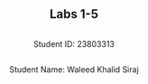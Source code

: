 <div style="display: flex; flex-direction: column; justify-content: center; align-items: center; height: 100vh;">

  <h2>Labs 1-5</h2>
  
  <p>Student ID: 23803313</p>
  <p>Student Name: Waleed Khalid Siraj</p>


</div>

# Lab 1: AWS Setup and Environment Configuration

In this lab, I set up an AWS environment by configuring IAM access, installing necessary packages on a Linux OS, and verifying the setup with various tests. The goal was to ensure that my environment is fully prepared for interacting with AWS services via the command line and Python scripts.

## AWS Account and Log in

### [1] Log into an IAM User Account on AWS

First, I logged into my IAM user account by navigating to the [AWS Console](https://489389878001.signin.aws.amazon.com/console). Using my student email as the username and the provided password, I accessed the AWS Management Console, which serves as the primary interface for managing AWS services.

### [2] Search and Open Identity Access Management (IAM)

To configure access to AWS services, I followed these steps:

1. Clicked on my profile at the top right corner of the AWS Console.
2. Navigated to **Security Credentials**.
3. Scrolled down to the **Access Keys** section and clicked on **Create access key** to generate new access credentials.
4. Selected the **CLI** option, which configures the access key for use with command-line interfaces, essential for managing AWS resources programmatically.

   ![Access Key Best Practices](https://github.com/user-attachments/assets/a67ed185-d7b2-4970-997a-699c7127e113)

5. Set a description tag to help identify the purpose of this access key.
6. Clicked **Create access key**, which generated a confirmation screen showing the new access key ID and secret access key.

   ![Access Key Creation Confirmation](https://github.com/user-attachments/assets/765ca5d6-ddd1-416c-9348-e79a4750eeab)
   
7. I saved the access key and secret key securely, as they are crucial for authenticating CLI commands to AWS services.

## Setting Up a Linux OS

To establish a working environment compatible with AWS tools, I set up a virtual machine with the following steps:

1. **Downloaded and installed VMware for Windows** to run a virtual environment.
2. **Downloaded Kali Linux for VMware** and extracted the downloaded 7z file, which contains the necessary files to boot Kali Linux on VMware.
3. **Opened VMware**:
   - Clicked on **File** in the top menu and selected **Open**.
   - Located and opened the VMX file for Kali Linux from the extracted directory.

   ![Opening Kali Linux VMX File](https://github.com/user-attachments/assets/3fb96208-005a-461f-8940-8272ac592ff0)

4. **Edited Virtual Machine Settings**:
   - Adjusted the settings to allocate 8GB of memory, 4 processor cores, a 30GB hard disk, and set up a NAT network for internet connectivity.
5. **Powered on the Virtual Machine** and logged into Kali Linux using the default credentials provided.

This setup allowed me to create a dedicated Linux environment to work with AWS services and related tools effectively.

## Installing Linux Packages

### [1] Install Python 3.8.x

To ensure compatibility with the latest tools and libraries, I installed Python 3.8.x:

1. Opened the terminal and ran the following commands:
   - `"sudo apt update"`: This command updates the package lists to fetch the latest information about available packages and their dependencies.
   - `"sudo apt -y upgrade"`: This upgrades the installed packages to their latest versions, ensuring that the system is up-to-date.

   ![Updating and Upgrading Packages](https://github.com/user-attachments/assets/d27e790a-a68e-4c5e-9dfb-e74cbc5b3165)

2. Checked the installed Python version and installed pip (Python’s package installer):
   - `"python3.8 --version"`: Verified the Python version to ensure Python 3.8.x is installed.
   - `"sudo apt install python3-pip"`: Installed pip for Python 3, which is necessary for managing Python packages.

   ![Checking Python Version and Installing Pip](https://github.com/user-attachments/assets/bc9ac7be-8b8f-46d1-ad1b-c75edbce2f6a)

### [2] Install AWS CLI

To interact with AWS services from the command line, I installed the AWS CLI:

1. Ran `"sudo apt install awscli"` to install AWS CLI version 1, which provides a unified command line interface to manage AWS services.
2. Upgraded AWS CLI to the latest version using `"pip3 install awscli --upgrade"`, ensuring access to the latest features and improvements.

   ![Installing and Upgrading AWS CLI](https://github.com/user-attachments/assets/2a36e5ba-13ec-4b83-a50d-ad4a38bf6058)

### [3] Configure AWS CLI

Configured the AWS CLI to use my IAM credentials and region:

1. Ran `"aws configure"` to start the configuration process.
2. Entered the access key ID and secret access key that I had saved earlier.
3. Set the default region to `"ap-northeast-3"` based on my student ID range, which aligns with my geographic location and reduces latency.
4. Set the default output format to `"json"` to ensure data is returned in a readable format for automation scripts.

   ![Configuring AWS CLI](https://github.com/user-attachments/assets/2fac505e-644f-49f8-ae4f-e6616dc18837)

### [4] Install Boto3

Boto3 is the AWS SDK for Python, enabling Python developers to write software that makes use of Amazon services like S3 and EC2:

1. Installed Boto3 using `"pip3 install boto3"`, which allows me to manage AWS services directly from Python scripts.

## Testing the Installed Environment

### [1] Test the AWS Environment

To verify that AWS CLI was correctly configured, I tested it by listing available EC2 regions:

1. Ran `"aws ec2 describe-regions --output table"`, which lists all regions where EC2 services are available, formatted as a table for easy readability.

   ![Testing AWS Environment with EC2 Regions](https://github.com/user-attachments/assets/5871561f-d577-4389-942c-025cc694079e)

### [2] Test the Python Environment

To ensure the Python environment was set up correctly and could interact with AWS services, I wrote a short script to list EC2 regions:

1. Imported Boto3 and created an EC2 client:
   - `"import boto3"`: Imports the Boto3 library for AWS interaction.
   - `"ec2 = boto3.client('ec2')"`: Creates an EC2 client object for interacting with the EC2 service.
   
2. Retrieved the list of regions and printed it:
   - `"response = ec2.describe_regions()"`: Calls the `describe_regions` method on the EC2 client to fetch available regions.
   - `"print(response)"`: Outputs the response, confirming that Python can successfully interact with AWS services.

   ![Testing Python Environment](https://github.com/user-attachments/assets/9c8fa783-89fe-4e3e-a721-8f2cf731033a)


### [3] Write a Python Script

To solidify my environment setup, I created a Python script to display EC2 regions in a formatted table:

1. **Created a folder on the Desktop named `cloud-lab`.**
2. **Created an empty file named `lab1.py` and added the following Python script:**

   ```python
   import boto3
   import pandas as pd
   from tabulate import tabulate

   ec2 = boto3.client('ec2')
   response = ec2.describe_regions()
   regions = response['Regions']

   df = pd.DataFrame(regions, columns=['Endpoint', 'RegionName'])
   print(tabulate(df, headers='keys', tablefmt='psql'))
   ```
   - **`import boto3`**: Imports the boto3 library.
   - **`import pandas as pd`**: Imports the pandas library and aliases it as pd.
   - **`from tabulate import tabulate`**: Imports the tabulate function from the tabulate module.
   - **`boto3.client('ec2')`**: Creates an EC2 client to interact with the EC2 service.
   - **`response = ec2.describe_regions()`**: Calls the describe_regions method to get a list of regions.
   - **`regions = response['Regions']`**: Extracts the 'Regions' data from the response.
   - **`pd.DataFrame(regions, columns=['Endpoint', 'RegionName'])`**: Converts the data into a pandas DataFrame.
   - **`print(tabulate(df, headers='keys', tablefmt='psql'))`**: Prints the DataFrame in a table format using tabulate.
3. **Navigated to the folder using the terminal:**
   - Ran "cd /home/kali/Desktop/cloud-lab/" to navigate to the directory where the script is saved.
     - **`cd`**: Change directory command.
     - **`/home/kali/Desktop/cloud-lab/`**: Path to the cloud-lab folder.
4. **Made the script executable:**
   - Ran "chmod +x lab1.py" to change the file mode, making it executable.
     - **`chmod +x`**: Changes the file mode to make it executable.
     - **`lab1.py`**: The file to be made executable.
5. **Executed the Python script:**
   - Ran "python3 lab1.py" to execute the script and display the EC2 regions in a formatted table.
     - **`python3`**: Specifies the Python 3 interpreter.
     - **`lab1.py`**: The Python script to be executed.
       
    ![EC2 Regions](https://github.com/user-attachments/assets/d14a0ce4-bb70-4c8e-bba7-68a0ca759304)


<div style="page-break-after: always;"></div>

# Lab 2: Creating an EC2 Instance with AWS CLI and Boto3

## Summary

In this lab, I created an EC2 instance on AWS using both the AWS CLI and Python's Boto3 SDK. The objective was to automate the setup of a secure and accessible virtual machine for development purposes. The key tasks involved setting up security rules, generating secure access keys, launching the instance, and configuring Docker to run a simple web server. Each step ensured that the environment was secure, accessible, and functional for cloud-based development and testing.

## EC2 Instance Setup Using AWS CLI

### [1] Create a Security Group

To start, I created a security group, which acts as a virtual firewall controlling inbound and outbound traffic to the EC2 instance. This was done using the command:

```bash
aws ec2 create-security-group --group-name 23803313-sg --description "security group for development environment"
```
- `create-security-group` : This command is used to create a new security group within your specified AWS account. Security groups are essential in AWS as they define the allowed inbound and outbound traffic rules for instances.
- `--group-name` : This option specifies the name of the security group, making it easy to identify and manage within the AWS console. In this case, I named it `23803313-sg` to associate it with my specific environment.
- `--description` : Describes the purpose of the security group. This security group acts as a virtual firewall to control inbound and outbound traffic for our EC2 instances. The output provides the security group ID, which we need for subsequent steps.

The output of this command provides a security group ID, which is necessary for further configuration steps.

![image](https://github.com/user-attachments/assets/09a2b62f-df3c-47fa-8ea4-2f85e5ccc530)

Security groups are critical in AWS as they allow you to define which types of traffic can reach your EC2 instances. This step generated a security group ID, which I needed for the subsequent steps.

### [2] Authorize Inbound SSH Traffic
After creating the security group, I configured it to allow SSH access, which is required for remotely managing and configuring the EC2 instance. SSH (Secure Shell) is a protocol used to securely connect to Linux instances over the internet.

```bash
aws ec2 authorize-security-group-ingress --group-name 23803313-sg --protocol tcp --port 22 --cidr 0.0.0.0/0
```
- `authorize-security-group-ingress`: modifies the security group to allow specific inbound traffic rules.
- `--protocol tcp`: Specifies that the rule applies to TCP traffic, which is the protocol used for SSH connections.
- `--port 22`: Indicates the port number to open; port 22 is the standard port for SSH
- `--cidr 0.0.0.0/0`: This option allows access from any IP address, making the instance accessible globally. While this setting is convenient for testing and development, it poses a security risk for production environments and should be restricted to known IP addresses.

Configuring SSH access ensures that I can remotely access and manage the instance securely using the private key.

![image](https://github.com/user-attachments/assets/27d744f1-e297-4336-afbb-da10c11bb7e6)

### [3] Create a Key Pair and Set Permissions
To enable secure access to the EC2 instance, I needed a key pair. The key pair consists of a public key that AWS stores and a private key that I store. The private key is used to securely SSH into the EC2 instance

```bash
aws ec2 create-key-pair --key-name 23803313-key --query 'KeyMaterial' --output text > 23803313-key.pem
```

- `create-key-pair`: This command creates a new key pair with AWS, which is essential for securing SSH access to EC2 instances
- `--key-name`: Specifies the name of the key pair, making it identifiable. I named it `23803313-key` to align with my specific configuration
- `--query 'KeyMaterial' --output text > 23803313-key.pem`: Extracts the private key material and saves it to a `.pem` file named `23803313-key.pem`. This private key file is necessary for SSH access to the instance.


After generating the key pair, it’s crucial to secure the key by modifying its file permissions:

```bash
chmod 400 23803313-key.pem
```
- `chmod 400` : Sets the file permissions to read-only for the owner, which is a security best practice. This ensures that the private key is not accessible by others, safeguarding SSH access to the instance.

This step is crucial because it prevents unauthorized access to the key, ensuring that only I can use it to connect to the instance.

![image](https://github.com/user-attachments/assets/f203ae30-0fc6-4ea0-ac07-72b9b908a1bc)

### [4] Launch the EC2 Instance
Using the AMI ID for the Osaka region, I launched the EC2 instance:

```bash
 aws ec2 run-instances --image-id ami-0a70c5266db4a6202 --security-group-ids 23803313-sg --count 1 --instance-type t2.micro --key-name 23803313-key --query 'Instances[0].InstanceId'

 ```
Instace created `i-0dcfef96ec413ecca` 

![image](https://github.com/user-attachments/assets/3aec8350-8576-4ef9-b344-9f664f8fde70)

- `run-instances` : This command launches new EC2 instances based on the specified parameters.
- `--image-id ami-0a70c5266db4a6202`: Specifies the Amazon Machine Image (AMI) ID, which serves as the template for the instance, including the operating system and application software configurations.
- `--security-group-ids 23803313-sg`: Associates the instance with the security group created earlier, applying the inbound and outbound traffic rules defined for that group.
- `--count 1`: Indicates that only one instance should be launched.
- `--instance-type t2.micro` : Specifies the instance type, which determines the hardware configuration. The `t2.micro` instance type is cost-effective and suitable for low-traffic applications and development environments.
- `--key-name 23803313-key` : Associates the instance with the key pair created earlier, enabling SSH access using the private key.
  
This command launched the instance and returned an instance ID, confirming the successful creation.

### [5] Tag the Instance
To make it easier to identify and manage the instance, I added a descriptive tag:

 ```bash
  aws ec2 create-tags --resources i-0dcfef96ec413ecca --tags Key=Name,Value=23803313-vm1
 ```

![image](https://github.com/user-attachments/assets/50613443-6ef9-4d86-a60f-36324e391364)

- `create-tags`: This command is used to add metadata to AWS resources, making them easier to identify and manage.
- `--resources i-0dcfef96ec413ecca` : Specifies the instance ID to be tagged.
- `--tags Key=Name,Value=23803313-vm1`: Adds a tag with a key-value pair to the instance. This helps in organizing and managing instances, especially when dealing with multiple resources in the AWS console.

Tags are helpful for organizing resources, especially when managing multiple instances.

### [6] Retrieve the Public IP Address
To connect to the instance, I needed its public IP address, which was obtained with the following command:

```bash
aws ec2 describe-instances --instance-ids i-0dcfef96ec413ecca --query 'Reservations[0].Instances[0].PublicIpAddress'
```
This command queries the instance details and extracts the public IP, 13.208.91.27.

- `describe-instances`: This command retrieves detailed information about the specified EC2 instance.
- `--query 'Reservations[0].Instances[0].PublicIpAddress'`: Extracts the public IP address from the instance details, which is required for establishing a remote SSH connection.

![image](https://github.com/user-attachments/assets/f3ffee53-faed-44a1-a36d-326a7f9d6c29)

### [7] Connect to the Instance via SSH
With the public IP address and key pair, I connected to the instance using SSH:

```bash
ssh -i 23803313-key.pem ubuntu@13.208.91.27"
```
- `ssh -i 23803313-key.pem` : Specifies the private key file for authentication.
- `ubuntu@13.208.91.27` : Connects to the instance as the `ubuntu` user using the public IP address retrieved earlier.

![image](https://github.com/user-attachments/assets/42851d5a-8d3b-4e82-a78e-f5dbe1b79c42)

This command establishes a secure connection to the instance using the private key and public IP address, enabling remote management and interaction.

### [8] List the Instance in AWS Console
After completing these steps, the instance was visible and manageable through the AWS Console, where I could monitor its status, manage tags, adjust security settings, and perform other administrative tasks.

![image](https://github.com/user-attachments/assets/2d83568f-3fc4-47e6-9789-eb175386806d)

## EC2 Instance Setup Using Python Boto3
To further automate the setup process, I used Python's Boto3 SDK, which provides a programmatic way to interact with AWS services. Below is the Python script I used:

```python
import boto3
import os
import subprocess
import time

# Initialize the EC2 client
ec2 = boto3.client('ec2')

# Step 1: Create a security group
security_group = ec2.create_security_group(
    Description='security group for development environment',
    GroupName='23803313-sg-boto3',
)
print(f"Security Group Created: {security_group['GroupId']}")

# Step 2: Authorize inbound traffic for SSH
ec2.authorize_security_group_ingress(
    GroupName='23803313-sg-boto3',
    IpPermissions=[
        {
            'IpProtocol': 'tcp',
            'FromPort': 22,
            'ToPort': 22,
            'IpRanges': [{'CidrIp': '0.0.0.0/0'}]
        }
    ]
)
print(f"Inbound SSH traffic authorized for {security_group['GroupId']}")

# Step 3: Create a key pair
key_pair_name = '23803313-boto3-key'
key_pair = ec2.create_key_pair(KeyName=key_pair_name)
key_file_path = f'{key_pair_name}.pem'
with open(key_file_path, 'w') as file:
    file.write(key_pair['KeyMaterial'])

# Change the file permission to chmod 400 to secure the key
os.chmod(key_file_path, 0o400)
print(f'Key pair created, saved to {key_file_path}, and permissions set to 400')

# Step 4: Create the instance
instance = ec2.run_instances(
    ImageId="ami-0a70c5266db4a6202", # AMI ID for the selected region
    SecurityGroupIds=[security_group['GroupId']],  # AMI ID for the selected region
    InstanceType='t2.micro', # Instance type suitable for development and testing
    KeyName=key_pair_name, # Key pair for SSH access
    MinCount=1, # Minimum number of instances to launch
    MaxCount=1 # Maximum number of instances to launch
)

instance_id = instance['Instances'][0]['InstanceId'] # Retrieve the instance ID
print(f'EC2 Instance Created: {instance_id}')

# Step 5: Add a tag to the instance for easier identification
ec2.create_tags(
    Resources=[instance_id],
    Tags=[{'Key': 'Name', 'Value': '23803313-vm2'}] # Assign a descriptive name
)
print(f'Tag added to instance {instance_id}')



# Step 6: Get the public IP address of the instance
response = ec2.describe_instances(InstanceIds=[instance_id])
public_ip = response['Reservations'][0]['Instances'][0]['PublicIpAddress']
print(f'Public IP Address of the instance: {public_ip}')

print('Waiting for the instance to initialize...')
time.sleep(240) # Wait time for the instance to fully initialize

# Step 7: Connect to the instance via SSH
ssh_command = f"ssh -i {key_file_path} ubuntu@{public_ip}"
print(f'Connecting to the instance via SSH: {ssh_command}')
try:
    subprocess.run(ssh_command, shell=True, check=True) # Attempt to connect using SSH
except subprocess.CalledProcessError as e:
    print(f"Failed to connect to the instance: {e}")
```

**Code Explanation:**

 - **Initialize EC2 Client**: `boto3.client('ec2')` initializes the EC2 client, providing a connection to AWS EC2 service through Boto3, the AWS SDK for Python.
 - **Create Security Group**: The script creates a security group using `ec2.create_security_group()`, including a description and group name. This security group acts as a virtual firewall that controls the traffic allowed to reach the EC2 instance.
 - **Authorize SSH Access**: SSH access is enabled using `ec2.authorize_security_group_ingress()` with TCP protocol on port 22, allowing connections from all IP addresses (`0.0.0.0/0`). For production environments, it is advisable to restrict this to specific IP addresses for better security.
 - **Create Key Pair**: A key pair is generated using `ec2.create_key_pair()`, specifying the AMI ID, security group, instance type, and key name. It outputs the instance ID upon successful creation, indicating that the instance is ready for use.
 - **Launch EC2 Instance**: The instance is launched with `ec2.run_instances()`, specifying the AMI ID, security group, instance type, and key name. It outputs the instance ID upon successful creation, indicating that the instance is ready for use.
 - **Tag Instance**: The instance is tagged using `ec2.create_tags()` to make it easily identifiable in the AWS console. Tags are used for organizing and managing resources within AWS, aiding in tracking and automation.
 - **Retrieve Public IP**: The instance's public IP address is obtained with `ec2.describe_instances()`, which is necessary for connecting via SSH and managing the instance remotely.
 - **Connect via SSH**: The script attempts to connect to the instance using SSH, automating the login process and enabling direct management of the instance from the terminal. This step provides a secure way to interact with the instance for any configuration or application setup tasks.

![image](https://github.com/user-attachments/assets/653b635c-203d-4166-af9c-633b7b47351a)

![image](https://github.com/user-attachments/assets/95724b9d-86ea-4326-897b-6f2e5805bf3b)

## Use Docker Inside a Linux OS
Docker allows for containerized applications, simplifying the deployment and management of applications in a consistent environment. In this lab, I demonstrated Docker's utility by installing it on the EC2 instance and running a simple HTTP server.
### [1] Install Docker
I installed Docker using the following command
```bash
sudo apt install docker.io -y
```

![image](https://github.com/user-attachments/assets/e0813438-36c5-40ab-bc77-8e4c7dcba9d0)

This command installs Docker on the instance, enabling container management, which is essential for deploying applications in isolated environments.

### [2] Start and Enable Docker
I started Docker and enabled it to run on boot with the following commands
```bash
sudo systemctl start docker
sudo systemctl enable docker
docker --version
```
- `sudo systemctl start docker`: Starts the Docker service immediately, allowing you to begin using Docker commands.
- `sudo systemctl enable docker`: Ensures that Docker will start automatically on system boot, maintaining consistency across restarts.
- `docker --version`: Verifies the Docker installation by displaying the installed version.

Starting Docker ensures the service runs immediately, and enabling it makes Docker start automatically on boot. Then we verify the Docker installation by checking its version.

![image](https://github.com/user-attachments/assets/93a5c2f0-a8aa-468a-b638-b7f874f4a53f)

### [4] Build and Run an HTTPD Container

To demonstrate Docker’s utility, I built and ran a simple HTTP server container:
1. Created a directory called `html` and added a file `index.html` with the content

```
  <html>
    <head> </head>
    <body>
      <p>Hello World!</p>
    </body>
  </html>
```
2. Created a `Dockerfile` outside the `html` directory with:
```bash
FROM httpd:2.4
COPY ./html/ /usr/local/apache2/htdocs/
```
- The `Dockerfile` uses the official HTTPD (Apache) image and copies the contents of the `html` directory into the container's web root. This setup is straightforward but demonstrates how Docker simplifies deploying web applications by encapsulating all dependencies within a container.
3. Build the docker image

```bash
docker build -t my-apache2 .
```

- `docker build -t my-apache2 .`: Builds the Docker image from the current directory (`.`) using the Dockerfile, tagging the image as `my-apache2`.

![image](https://github.com/user-attachments/assets/331a755a-35f8-40be-bde6-6cf97188b517)

4. Run the container

```bash
docker run -p 80:80 -dit --name my-app my-apache2
```
- `docker run -p 80:80 -dit --name my-app my-apache2`: Runs the container, mapping port 80 on the instance to port 80 in the container, and detaches the terminal (`-d`) while running in interactive mode (`-it`). The `--name` flag assigns a name to the running container, making it easier to manage.

This command runs the container, mapping port 80 on the instance to port 80 in the container, allowing me to access the server via the instance's IP address

![image](https://github.com/user-attachments/assets/47f797bc-af2b-41ae-bae0-539f87aef712)

5. Visited `http://localhost` or the instance’s public IP to confirm the "Hello World!" message displays, verifying that the HTTP server is running correctly inside the Docker container.

![image](https://github.com/user-attachments/assets/8549d00a-5cb6-4ff4-a51c-4b4114f3902e)

### [5] Other docker commands
To manage Docker containers, I used the following commands
- To check running containers
  ```bash
  docker ps -a
  ```
  - Lists all Docker containers, including those that are stopped, providing a full view of container statuses and allowing for management actions such as starting or stopping.
 - To stop and remove the container
   ```bash
   docker stop my-app
   docker rm my-app
   ```
   These commands allow for managing Docker containers, stopping them when they are no longer needed, and cleaning up resources

![image](https://github.com/user-attachments/assets/a9d48537-6705-465b-8cbe-f3f54ea79a98)

<div style="page-break-after: always;"></div>


# Lab 3: Cloud Storage with S3 and DynamoDB

## Summary

In this lab, I set up a personal cloud storage application using AWS services. The main objectives were to create and configure S3 buckets, work with DynamoDB for storing file metadata, and restore files from the cloud back to a local environment. By the end of this lab, I successfully scanned a directory, uploaded files to an S3 bucket, stored metadata in DynamoDB, and restored the files to a local directory, achieving a robust understanding of AWS cloud storage and database services.

## Program Steps

### [1] Preparation

To begin, I prepared the environment as follows:

1. **Downloaded the Python code** `cloudstorage.py` from the [src](https://github.com/zhangzhics/CITS5503_Sem2/blob/master/Labs/src/cloudstorage.py) directory. This script serves as the base for interacting with AWS services using Boto3.
2. **Created a directory** named `rootdir` on my local machine, which will be used to simulate the source of the files to be uploaded to the S3 bucket.
3. **Inside `rootdir`, I created a file** named `rootfile.txt` and added some content: `1\n2\n3\n4\n5\n`. This file represents a typical file that might be stored in cloud storage.
4. **Created a subdirectory** within `rootdir` named `subdir`, and added another file named `subfile.txt`, containing the same content as `rootfile.txt`. This nested structure allowed me to test the ability to maintain directory structures when uploading to S3.

This setup of `rootdir` and its subdirectory `subdir` created a nested file structure that would be replicated in the S3 bucket, demonstrating S3's capability to maintain folder hierarchies.

### [2] Save to S3 by Updating `cloudstorage.py`

Next, I modified the `cloudstorage.py` script to create an S3 bucket and upload the files from `rootdir` while preserving their directory structure. Here’s the modified script with added comments:

```python
import os
import boto3
import base64

# Define the local root directory and the S3 bucket name
ROOT_DIR = './'  # The current working directory
ROOT_S3_DIR = '23803313-cloudstorage'  # Name of the S3 bucket

# Initialize an S3 client
s3 = boto3.client("s3")

# Specify the bucket configuration, including the region
bucket_config = {'LocationConstraint': 'ap-northeast-3'}  # Allocated region name

def upload_file(folder_name, file, file_name):
    """
    Uploads a file to the specified S3 bucket, preserving the directory structure.
    
    :param folder_name: The folder path within the S3 bucket
    :param file: The full local file path
    :param file_name: The name of the file to be uploaded
    """
    # Upload the file to S3, preserving the folder structure within the bucket
    s3.upload_file(file, ROOT_S3_DIR, f"{folder_name}/{file_name}")
    print(f"Uploading {file}")

# Attempt to create the S3 bucket
try:
    # Create the S3 bucket with the specified configuration
    response = s3.create_bucket(Bucket=ROOT_S3_DIR, CreateBucketConfiguration=bucket_config)
    print(f"Bucket {ROOT_S3_DIR} created: {response}")
except Exception as error:
    # Handle any errors during bucket creation, such as if the bucket already exists
    print(f"Bucket creation failed: {error}")
    pass

# Walk through the ROOT_DIR, recursively traversing all subdirectories and files
for dir_name, subdir_list, file_list in os.walk(ROOT_DIR, topdown=True):
    # Skip the root directory itself to avoid uploading it
    if dir_name != ROOT_DIR:  
        for fname in file_list:
            # Upload each file, preserving its directory structure in the S3 bucket
            upload_file("%s/" % dir_name[2:], "%s/%s" % (dir_name, fname), fname)

print("done")
```
**Code Explanation:**
- **Initialization** :
  - `boto3.client("s3")`: Initializes an S3 client, which provides a low-level interface to interact with AWS S3 services, enabling operations like creating buckets and uploading files.
- **Bucket Creation** :
  - The script attempts to create an S3 bucket named `23803313-cloudstorage` in the specified region (`ap-northeast-3`). The bucket configuration is specified using the `CreateBucketConfiguration` parameter, which includes the `LocationConstraint` to set the region.
  - The `try` block is used to handle exceptions that may occur during bucket creation, such as if the bucket already exists or if there are permission issues
- **File Upload Function** :
  - `upload_file(folder_name, file, file_name)`: This function uploads files to the S3 bucket while preserving the folder structure from the local directory. It constructs the S3 path using the folder name and file name, ensuring that the nested directory structure is maintained in the bucket.
  - `s3.upload_file()`: The method used to upload files to S3. It takes the local file path, bucket name, and S3 target path as arguments.
- **Directory Traversal** :
  - The script uses `os.walk()` to recursively traverse `ROOT_DIR`, listing all subdirectories and files.
  - For each file, it calls the `upload_file` function to upload it to the S3 bucket in the correct folder, replicating the local directory structure.

After running the script, I verified that the files and their directory structure from rootdir were correctly replicated in the S3 bucket:

![image](https://github.com/user-attachments/assets/77e64c70-11a5-4f27-b6f0-212278b5b2b8)

I confirmed the bucket and file creation through the AWS console, ensuring that the bucket contained the correct files in the expected directory structure.

![image](https://github.com/user-attachments/assets/154c624d-8d9b-4162-be8a-f6c199eab45a)


### [3] Restore from S3

I then created a new Python script named `restorefromcloud.py` to restore the files and directories from the S3 bucket back to a local environment. Here’s the script:

```python
import boto3
import os

BUCKET_NAME = '23803313-cloudstorage'  # Name of the S3 bucket to restore from
s3 = boto3.resource('s3')  # Initialize an S3 resource to interact with the bucket

try:
    # List all objects in the specified S3 bucket
    response = s3.meta.client.list_objects_v2(Bucket=BUCKET_NAME)
    
    # Check if 'Contents' key exists in the response to ensure files are present
    if 'Contents' not in response:
        print(f"No files found in bucket {BUCKET_NAME}.")
    else:
        for obj in response['Contents']:
            s3_key = obj['Key']  # Get the S3 object key (file path in the bucket)
            print(f"Restoring {s3_key} from S3...")

            # Define the local path where the file will be saved
            local_path = os.path.join('./', s3_key)  # Save in the current directory
            local_dir = os.path.dirname(local_path)  # Extract the directory part of the path
            
            # Create local directories if they do not exist
            if not os.path.exists(local_dir):
                os.makedirs(local_dir)
            
            # Download the file from S3 to the local path
            s3.meta.client.download_file(BUCKET_NAME, s3_key, local_path)
            print(f"Downloaded {s3_key} to {local_path}")
            
    print("Restoration complete.")

except botocore.exceptions.ClientError as error:
    print(f"An error occurred: {error}")
```

**Code Explanation**
- **Initialize S3 Resource**:
  - `boto3.resource('s3')`: Initializes an S3 resource, providing a higher-level interface for interacting with S3, such as managing objects and performing actions like download.
- **List and Restore Objects**:
  - `list_objects_v2(Bucket=BUCKET_NAME)`: Lists all objects in the specified S3 bucket. The response includes each object’s key, which indicates its path within the bucket.
  - The script checks for the `'Contents'` key in the response to ensure there are files to restore.
- **Restoring Files**:
  - For each object in the bucket, the script constructs the local path using `os.path.join('./', s3_key)`, preserving the directory structure as it downloads.
  - It creates necessary local directories with `os.makedirs(local_dir)` if they don’t already exist.
  - Files are downloaded using `s3.meta.client.download_file(BUCKET_NAME, s3_key, local_path)`, saving them to their respective paths on the local machine.

Upon running this script, the `Restored` directory on my local machine was populated with the files and structure from the S3 bucket, successfully replicating the original setup.

![image](https://github.com/user-attachments/assets/0a3f7e58-b258-4432-bc35-dfe6906fb90a)


### [4] Write Information About Files to DynamoDB

To further extend the cloud storage functionality, I stored metadata about the files in DynamoDB, allowing for efficient file management and retrieval. First, I set up DynamoDB locally:
```
mkdir dynamodb
cd dynamodb
sudo apt-get install default-jre
wget https://s3-ap-northeast-1.amazonaws.com/dynamodb-local-tokyo/dynamodb_local_latest.tar.gz
tar -zxvf dynamodb_local_latest.tar.gz
java -Djava.library.path=./DynamoDBLocal_lib -jar DynamoDBLocal.jar –sharedDb
```

This setup provides a local version of DynamoDB for development and testing purposes, simulating the AWS environment without incurring costs.

```python
import boto3
import os
from datetime import datetime

BUCKET_NAME = '23803313-cloudstorage'  
REGION_NAME = 'ap-northeast-3' 

# Initialize AWS resources: S3 client and DynamoDB resource
s3 = boto3.client('s3')
dynamodb = boto3.resource('dynamodb', region_name=REGION_NAME)

# Define the DynamoDB table name
table_name = 'CloudFiles'

# Check if the table exists, if not, create it
existing_tables = dynamodb.meta.client.list_tables()['TableNames']
if table_name not in existing_tables:
    # Create a new DynamoDB table with userId as partition key and fileName as sort key
    table = dynamodb.create_table(
        TableName=table_name,
        KeySchema=[
            {'AttributeName': 'userId', 'KeyType': 'HASH'},  # Partition key
            {'AttributeName': 'fileName', 'KeyType': 'RANGE'}  # Sort key
        ],
        AttributeDefinitions=[
            {'AttributeName': 'userId', 'AttributeType': 'S'},  # String type
            {'AttributeName': 'fileName', 'AttributeType': 'S'}  # String type
        ],
        ProvisionedThroughput={
            'ReadCapacityUnits': 6,
            'WriteCapacityUnits': 6
        }
    )
    
    # Wait until the table exists
    table.meta.client.get_waiter('table_exists').wait(TableName=table_name)
    print(f"Table {table_name} created successfully.")
else:
    table = dynamodb.Table(table_name)
    print(f"Table {table_name} already exists.")

# Retrieve the list of objects in the S3 bucket
response = s3.list_objects_v2(Bucket=BUCKET_NAME)

# Check for files in the S3 bucket
if 'Contents' not in response:
    print(f"No files found in bucket {BUCKET_NAME}.")
else:
    for obj in response['Contents']:
        s3_key = obj['Key']
        print(f"Processing {s3_key} from S3...")

        # Fetch file attributes
        head_response = s3.head_object(Bucket=BUCKET_NAME, Key=s3_key)
        acl_response = s3.get_object_acl(Bucket=BUCKET_NAME, Key=s3_key)

        # Extract owner information based on region
        owner_info = acl_response['Owner']
        owner = owner_info['DisplayName'] if REGION_NAME in ['us-east-1', 'ap-northeast-1', 'ap-southeast-1', 'ap-southeast-2'] else owner_info['ID']

        # Extract permissions
        permissions = [grant['Permission'] for grant in acl_response['Grants'] if 'Permission' in grant]

        # Define item attributes to be stored in DynamoDB
        item = {
            'userId': '23803313',
            'fileName': os.path.basename(s3_key),
            'path': os.path.dirname(s3_key),
            'lastUpdated': head_response['LastModified'].strftime('%Y-%m-%d %H:%M:%S'),
            'owner': owner,
            'permissions': ', '.join(permissions)  # Converting list to string
        }

        # Insert the item into DynamoDB table
        try:
            table.put_item(Item=item)
            print(f"Inserted {s3_key} into DynamoDB.")
        except Exception as e:
            print(f"Failed to insert {s3_key} into DynamoDB: {e}")

print("Process complete.")
```
**Code Explanation**:
- **DynamoDB Resource Initialization**:
  - `boto3.resource('dynamodb', region_name=REGION_NAME)` initializes a DynamoDB resource that points to the specified region (`ap-northeast-3`), allowing the script to interact with DynamoDB.
- **Table Creation**:
  - The script first checks if the table `CloudFiles` exists using `list_tables()`.
  - If the table does not exist, it is created using `dynamodb.create_table()`, with `userId` as the partition key and `fileName` as the sort key, both of type string.
  - Provisioned throughput is set to manage read and write capacity.
- **Metadata Extraction**:
  - The script retrieves the list of objects in the S3 bucket using `list_objects_v2()` and fetches metadata (e.g., last modified date) using `head_object()`.
  - It also retrieves the access control list of each object with `get_object_acl()` to determine ownership and permissions.
- **Data Insertion into DynamoDB**:
  - Metadata for each file is structured into an item dictionary and inserted into the `CloudFiles` table using `put_item()`.
  - This process enables efficient storage and retrieval of file metadata, facilitating management of the cloud storage.

![image](https://github.com/user-attachments/assets/d87a04bc-d51b-42b8-879c-295635aaad25)


### [5] Scan the table

I verified the contents of the `CloudFiles` table using AWS CLI:

```bash
aws dynamodb delete-table --table-name CloudFiles --region ap-northeast-3
```
This command scans the table and retrieves all stored items, allowing me to validate that the metadata was correctly inserted.

![image](https://github.com/user-attachments/assets/cc8ed6c6-b27c-458a-836b-8f147675c205)

### [6] Delete the table

After completing the tasks, I deleted the table using the AWS CLI:

```bash
aws dynamodb delete-table --table-name CloudFiles --region ap-northeast-3
```
This command deletes the specified DynamoDB table, cleaning up resources after the lab.

![image](https://github.com/user-attachments/assets/6c2f929e-8271-4a1c-a1e5-e3efa27dd285)

Finally, I removed the S3 bucket from the AWS console to complete the cleanup process.


<div style="page-break-after: always;"></div>

# Lab 4: IAM Policies, KMS, and AES Encryption

## Summary

In this lab, I aimed to enhance the security and encryption of my AWS resources, focusing on managing access to S3 buckets and using encryption keys effectively. First, I applied a policy to restrict access to my S3 bucket, ensuring that only my specific user account could access it. Following that, I created a KMS key using my student number as an alias, and attached a policy that strictly controlled who could use and manage the key. I then used this key to encrypt and decrypt files in the S3 bucket, verifying that the permissions were correctly set and the encryption worked as intended. Finally, I implemented local encryption using the PyCryptodome library to explore an alternative to AWS KMS, comparing the performance and use cases of both methods.

## Applying a Policy to Restrict Permissions on S3 Bucket

### [1] Writing a Python Script to Apply S3 Bucket Policy

To start, I needed to ensure that my S3 bucket was secure by restricting access to only my user account. I achieved this by writing a Python script that applied a policy to the bucket. This policy specifically allowed actions only when the access request matched my username.

```python
import boto3
import json

# Initialize the S3 client
s3 = boto3.client('s3')

# Define the bucket name and the policy
bucket_name = '23803313-cloudstorage'
policy = {
    "Version": "2012-10-17",
    "Statement": [{
        "Sid": "AllowAllS3ActionsInUserFolderForUserOnly",
        "Effect": "Deny",  # Deny access by default
        "Principal": "*",  # Applies to all principals (users)
        "Action": "s3:*",  # All S3 actions
        "Resource": f"arn:aws:s3:::{bucket_name}/*",  # Apply to all objects in the bucket
        "Condition": {
            "StringNotLike": {
                "aws:username": "23803313@student.uwa.edu.au"  # Allow only the specific user
            }
        }
    }]
}

# Convert the policy to a JSON string
policy_json = json.dumps(policy)

# Apply the policy to the S3 bucket
try:
    s3.put_bucket_policy(Bucket=bucket_name, Policy=policy_json)
    print(f"Policy applied to bucket {bucket_name} successfully.")
except Exception as e:
    print(f"Failed to apply policy: {e}")
```
**Code Explanation**:
- **Initialization**:
  - `boto3.client('s3')`: Initializes an S3 client, allowing interaction with AWS S3 services programmatically.
- **Policy Definition**:
  - The policy is designed to deny all actions (`s3:*`) by default unless the request originates from the specified username (`23803313@student.uwa.edu.au`). This restrictive approach ensures that only authorized actions by the intended user are allowed.
- **Applying the Policy**:
  - The policy is converted into a JSON string using `json.dumps()`, which is then applied to the S3 bucket using the `put_bucket_policy` method.
  - The `try-except` block is used to handle any errors that may occur during policy application, such as permission issues or incorrect policy syntax.
 
**Policy Explanation**:
- **Policy Structure**:
  - **Version**: Specifies the policy language version. The date "2012-10-17" is the latest and most commonly used version.
  - **Sid**: A statement identifier that helps to distinguish the statement.
  - **Effect**: Set to "Deny", meaning the default action is to deny access unless specified conditions are met.
  - **Principal**: Set to "*", meaning the policy applies to all users.
  - **Action**: Specifies "s3:*", which means the policy applies to all S3 actions like `GetObject`, `PutObject`, etc.
  - **Resource**: Targets all objects within the specified bucket.
  - Condition: Uses `StringNotLike` to allow access only if the `aws:username` matches the specified username (`23803313@student.uwa.edu.au`).
- **Purpose**:
  - The policy enforces that only the specified user can perform actions on the bucket, effectively creating a whitelist. Any access attempts from other users are denied by default.

This approach was crucial to securing my data, as it explicitly restricted access to unauthorized users, thereby protecting the contents of my S3 bucket.

![image](https://github.com/user-attachments/assets/78fb279e-c24d-448a-bd14-fe188da2482f)

### [2] Verifying the S3 Bucket Policy

After applying the policy, I needed to confirm that it was correctly set and functioning as intended. I used the AWS CLI to retrieve and display the policy content from the S3 bucket:

```bash
aws s3api get-bucket-policy --bucket 23803313-cloudstorage
```
This command retrieves the current policy applied to the specified S3 bucket, allowing me to verify its correctness.

![image](https://github.com/user-attachments/assets/aca1f3b9-6783-4d3d-a891-2dc265ceb2e9)

I then tested the policy by accessing the bucket using my correct username. Since the policy was configured to allow my account, I was able to successfully list the bucket contents:

```bash
aws s3 ls s3://23803313-cloudstorage/rootdir/
```

![image](https://github.com/user-attachments/assets/e5dd8734-4b4a-4719-94f3-ebe95915cc2e)

To further validate the policy's effectiveness, I tried accessing the bucket with an incorrect username. As expected, the access was denied, proving that the policy was working as designed to restrict unauthorized access:

![image](https://github.com/user-attachments/assets/a7b53aae-db90-4b5d-b32d-dd6d8bf4bc1a)


## AES Encryption Using KMS

### [1] Creating a KMS Key and Attaching a Policy

Next, I moved on to setting up encryption using AWS KMS. I started by creating a KMS key with my student number as an alias. This key would be used to encrypt and decrypt files, providing an extra layer of security for the data stored in my S3 bucket.
```python3
import boto3
import json

# Initialize the KMS client
kms = boto3.client('kms')

# Define alias and student number
student_number = '23803313'
alias_name = f'alias/{student_number}'

# Create the KMS key with a description
try:
    response = kms.create_key(Description='KMS key for encryption tasks')
    key_id = response['KeyMetadata']['KeyId']
    print(f'KMS Key Created: {key_id}')
    
    # Create an alias for the KMS key for easy reference
    kms.create_alias(AliasName=alias_name, TargetKeyId=key_id)
    print(f'Alias {alias_name} created for KMS Key {key_id}')
except Exception as e:
    print(f'An error occurred: {e}')

# Define the username for the policy
username = '23803313@student.uwa.edu.au'

# Define the key policy with permissions for the specified user
key_policy = {
    "Version": "2012-10-17",
    "Id": "key-consolepolicy-3",
    "Statement": [
        {
            "Sid": "Enable IAM User Permissions",
            "Effect": "Allow",
            "Principal": {
                "AWS": "arn:aws:iam::489389878001:root"  # Root account permissions
            },
            "Action": "kms:*",  # Full access to KMS
            "Resource": "*"
        },
        {
            "Sid": "Allow access for Key Administrators",
            "Effect": "Allow",
            "Principal": {
                "AWS": f"arn:aws:iam::489389878001:user/{username}"  # Specific user permissions
            },
            "Action": [
                "kms:Create*",
                "kms:Describe*",
                "kms:Enable*",
                "kms:List*",
                "kms:Put*",
                "kms:Update*",
                "kms:Revoke*",
                "kms:Disable*",
                "kms:Get*",
                "kms:Delete*",
                "kms:TagResource",
                "kms:UntagResource",
                "kms:ScheduleKeyDeletion",
                "kms:CancelKeyDeletion"
            ],
            "Resource": "*"
        },
        {
            "Sid": "Allow use of the key",
            "Effect": "Allow",
            "Principal": {
                "AWS": f"arn:aws:iam::489389878001:user/{username}"  # Specific permissions for encryption and decryption
            },
            "Action": [
                "kms:Encrypt",
                "kms:Decrypt",
                "kms:ReEncrypt*",
                "kms:GenerateDataKey*",
                "kms:DescribeKey"
            ],
            "Resource": "*"
        },
        {
            "Sid": "Allow attachment of persistent resources",
            "Effect": "Allow",
            "Principal": {
                "AWS": f"arn:aws:iam::489389878001:user/{username}"  # Permissions for creating and managing grants
            },
            "Action": [
                "kms:CreateGrant",
                "kms:ListGrants",
                "kms:RevokeGrant"
            ],
            "Resource": "*",
            "Condition": {
                "Bool": {
                    "kms:GrantIsForAWSResource": "true"
                }
            }
        }
    ]
}

# Attach the policy to the KMS key
try:
    key_policy_json = json.dumps(key_policy)
    kms.put_key_policy(
        KeyId=key_id,
        PolicyName='default',
        Policy=key_policy_json
    )
    print(f"Policy successfully attached to KMS Key {key_id}")
except Exception as e:
    print(f'An error occurred: {e}')

```
**Code Explanation**:
- Creating the KMS Key:
  - I initialized the KMS client and created a new key with a description specifying its use for encryption tasks. The key ID, which uniquely identifies the key, was stored for later use.
- Alias Creation:
  - An alias was created for the key (`alias/23803313`), simplifying the reference to the key in subsequent operations.
- Defining and Attaching the Policy:
  - A comprehensive policy was defined, granting the IAM user specified (`23803313@student.uwa.edu.au`) full permissions to manage and use the key. The policy restricted access to only this user, enforcing strict control over the key's usage.
  - The policy was attached to the key using the `put_key_policy` method.
 
**Policy Explanation**:
- **Policy Structure**:
  - **Version**: Defines the policy language version, which is "2012-10-17" for this policy.
  - **Id**: Identifies the policy.
  - **Statement**: Contains multiple statements specifying different permissions:
    - **Statement 1 ("Enable IAM User Permissions")**:
      - Effect: "Allow".
      - Principal: AWS account root user, which means the policy applies to all IAM users under this account.
      - Action: "kms:*" - grants permission to perform all KMS actions.
      - Resource: "*" - applies to all KMS keys within the account.
    - **Statement 2 ("Allow access for Key Administrators")**:
      - Allows the specified IAM user (`23803313@student.uwa.edu.au`) full administrative permissions over the key (e.g., create, describe, enable, disable).
    - **Statement 3 ("Allow use of the key")**:
      - Allows the specified IAM user to use the key for encryption and decryption tasks.
    - **Statement 4 ("Allow attachment of persistent resources")**:
      - Allows the specified IAM user to create grants for the key but restricts this action to AWS services by using a condition `kms:GrantIsForAWSResource`.
- **Purpose**:
  - This policy is designed to strictly control access and use of the KMS key. By defining different permissions for administrators and users, it ensures that only authorized actions can be performed by specific users, aligning with the principle of least privilege.

This setup was crucial for managing access to the encryption key, enforcing strict control over who could use and manage the key, and maintaining data security.

![image](https://github.com/user-attachments/assets/ba9a2e51-d557-4f33-85c4-68659ea575fa)

### [2] Testing KMS Key Usage and Permissions

To ensure that the KMS key and policy were set up correctly, I used the AWS KMS console to verify that my username had the correct permissions as both a key administrator and key user. This verification was essential to confirm that the policy effectively restricted access, adhering to the principle of least privilege.

![image](https://github.com/user-attachments/assets/5d480602-0076-4f53-87f6-ffd95f6e21ae)


### [3] Using the Created KMS Key for Encryption/Decryption
Next, I utilized the KMS key to encrypt and decrypt files stored in my S3 bucket. This process was important for understanding how to secure data using AWS-managed encryption keys.
```python3
import boto3
import os

# Initialize AWS clients for S3 and KMS
s3 = boto3.client('s3')
kms = boto3.client('kms')

# Define the bucket name and KMS key alias
bucket_name = '23803313-cloudstorage'
kms_key_alias = 'alias/23803313'

# Retrieve the list of objects in the S3 bucket
objects = s3.list_objects_v2(Bucket=bucket_name)

# Check if the 'Contents' key exists in the response, indicating files are present
if 'Contents' not in objects:
    print(f"No files found in bucket {bucket_name}.")
else:
    # Iterate through each file in the bucket
    for obj in objects['Contents']:
        s3_key = obj['Key']
        local_path = os.path.basename(s3_key)  # Set local path for downloaded file

        # Download the file from S3
        s3.download_file(bucket_name, s3_key, local_path)
        print(f"Downloaded {s3_key} to {local_path}")

        # Encrypt the file using KMS
        with open(local_path, 'rb') as file:
            plaintext = file.read()  # Read the file contents
            encrypt_response = kms.encrypt(
                KeyId=kms_key_alias,  # Use the alias to reference the key
                Plaintext=plaintext
            )
            ciphertext = encrypt_response['CiphertextBlob']  # Get the encrypted data

        # Save the encrypted file locally
        encrypted_path = f"{local_path}.encrypted"
        with open(encrypted_path, 'wb') as enc_file:
            enc_file.write(ciphertext)
        print(f"Encrypted file saved as {encrypted_path}")

        # Decrypt the file using KMS
        decrypt_response = kms.decrypt(
            CiphertextBlob=ciphertext  # Use the encrypted data
        )
        decrypted_text = decrypt_response['Plaintext']  # Get the decrypted data

        # Save the decrypted file locally
        decrypted_path = f"{local_path}.decrypted"
        with open(decrypted_path, 'wb') as dec_file:
            dec_file.write(decrypted_text)
        print(f"Decrypted file saved as {decrypted_path}")

```

**Code Explanation**:
- **Downloading and Encrypting Files**:
  - The script begins by listing the objects in the specified S3 bucket and downloading each file to the local system.
  - For each file, it reads the content and encrypts it using the KMS key alias (`alias/23803313`). The encrypted data (`CiphertextBlob`) is saved to a new file with the `.encrypted` extension.
- **Decrypting Files**:
  - The encrypted files are then decrypted using the KMS key, and the decrypted content is saved to a new file with the `.decrypted` extension.
- **Security Validation**:
  - This process validates that the KMS key was correctly configured and functional for securing data both in transit and at rest, ensuring that sensitive information remains protected.


![image](https://github.com/user-attachments/assets/34e8ff52-27df-44f3-83d6-a2cfae83cf47)

![image](https://github.com/user-attachments/assets/ab9587f5-12ae-47d7-853b-b8f555ae113d)


## [5] Applying  `pycryptodome` for encryption/decryption
### [1] Installing PyCryptodome
To explore an alternative to AWS KMS, I implemented AES encryption and decryption using the PyCryptodome library. This approach provided insights into client-side encryption methods, which can be more performant but lack the integrated key management features of KMS.

```bash
pip install pycryptodome
```
This command installs the PyCryptodome library, a powerful suite for encryption in Python.

![image](https://github.com/user-attachments/assets/70d145c5-8096-4b2b-b24b-381128dd5ec7)

### [2] AES Encryption and Decryption Using PyCryptodome

Using the PyCryptodome library, I developed the following script to encrypt and decrypt files using AES. This script uses a predefined password to generate a key for the encryption process.

```python3
import os
import boto3
import struct
from Crypto.Cipher import AES
from Crypto import Random
import hashlib

# Initialize AWS S3 client
s3 = boto3.client('s3')

# Define bucket name
bucket_name = '23803313-cloudstorage'

# AES encryption/decryption parameters
BLOCK_SIZE = 16
CHUNK_SIZE = 64 * 1024
password = 'kitty and the kat'  # Use a secure password

def encrypt_file(password, in_filename, out_filename):
    # Generate key from the password using SHA-256
    key = hashlib.sha256(password.encode("utf-8")).digest()
    iv = Random.new().read(AES.block_size)  # Generate a random initialization vector for AES
    encryptor = AES.new(key, AES.MODE_CBC, iv)  # Create AES encryptor object
    filesize = os.path.getsize(in_filename)  # Get the size of the input file

    with open(in_filename, 'rb') as infile:
        with open(out_filename, 'wb') as outfile:
            outfile.write(struct.pack('<Q', filesize))  # Write the original file size for use in decryption
            outfile.write(iv)  # Write the initialization vector

            while True:
                chunk = infile.read(CHUNK_SIZE)  # Read the file in chunks
                if len(chunk) == 0:
                    break
                elif len(chunk) % 16 != 0:
                    # Pad the last chunk to ensure it is a multiple of BLOCK_SIZE
                    chunk += ' '.encode("utf-8") * (16 - len(chunk) % 16)

                outfile.write(encryptor.encrypt(chunk))  # Encrypt the chunk and write to the output file

def decrypt_file(password, in_filename, out_filename):
    # Generate key from the password using SHA-256
    key = hashlib.sha256(password.encode("utf-8")).digest()

    with open(in_filename, 'rb') as infile:
        origsize = struct.unpack('<Q', infile.read(struct.calcsize('Q')))[0]  # Read the original file size
        iv = infile.read(16)  # Read the initialization vector
        decryptor = AES.new(key, AES.MODE_CBC, iv)  # Create AES decryptor object

        with open(out_filename, 'wb') as outfile:
            while True:
                chunk = infile.read(CHUNK_SIZE)  # Read the encrypted file in chunks
                if len(chunk) == 0:
                    break
                outfile.write(decryptor.decrypt(chunk))  # Decrypt and write the chunk

            outfile.truncate(origsize)  # Remove padding by truncating to the original file size

# Fetch files from S3 bucket
response = s3.list_objects_v2(Bucket=bucket_name)

if 'Contents' not in response:
    print(f"No files found in bucket {bucket_name}.")
else:
    for obj in response['Contents']:
        s3_key = obj['Key']
        local_path = os.path.basename(s3_key)
        # Download the file from S3
        s3.download_file(bucket_name, s3_key, local_path)
        print(f"Downloaded {s3_key} to {local_path}")

        # Encrypt the file
        encrypted_path = f"{local_path}.encrypted"
        encrypt_file(password, local_path, encrypted_path)
        print(f"Encrypted file saved as {encrypted_path}")

        # Decrypt the file
        decrypted_path = f"{local_path}.decrypted"
        decrypt_file(password, encrypted_path, decrypted_path)
        print(f"Decrypted file saved as {decrypted_path}")
```
**Code Explanation**:
- **AES Encryption and Decryption Functions**:
  - `encrypt_file()`: This function encrypts the input file using AES in CBC mode. It generates a key from the provided password using SHA-256, creates an initialization vector (IV), and encrypts the file in chunks, adding padding if necessary to ensure chunk sizes are multiples of the block size.
  - `decrypt_file()`: This function decrypts the file encrypted by `encrypt_file()`. It reads the original file size and IV from the encrypted file, then decrypts each chunk, removing any padding at the end to restore the original file.
- **Fetching and Processing Files**:
  - The script lists files in the specified S3 bucket, downloads each file, encrypts it, and then decrypts it using the defined AES functions.
- **Security Considerations**:
  - This method demonstrates how client-side encryption can be performed outside of AWS services, offering flexibility and control over the encryption process.

![image](https://github.com/user-attachments/assets/b8798627-2006-476a-aa0c-f710a746f787)

By examining the local directory, I confirmed that all encrypted and decrypted files were correctly processed, verifying the success of the encryption workflow.

![image](https://github.com/user-attachments/assets/8dc4886d-bbb0-40f0-b51a-db9f2b4081f0)


## Answer the following question (Marked)

```
What is the performance difference between using KMS and using the custom solution?
```


<div style="page-break-after: always;"></div>

# Lab 5

